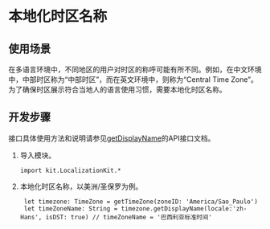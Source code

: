 # 本地化时区名称

## 使用场景

在多语言环境中，不同地区的用户对时区的称呼可能有所不同。例如，在中文环境中，中部时区称为“中部时区”，而在英文环境中，则称为“Central Time Zone”。为了确保时区展示符合当地人的语言使用习惯，需要本地化时区名称。

## 开发步骤

接口具体使用方法和说明请参见[getDisplayName](../../../API_Reference/source_zh_cn/LocalizationKit/cj-apis-i18n.md#func-getdisplaynamestring)的API接口文档。

1. 导入模块。

   <!-- compile -->

   ```cangjie
   import kit.LocalizationKit.*
   ```

2. 本地化时区名称，以美洲/圣保罗为例。

   <!-- compile -->

   ```cangjie
    let timezone: TimeZone = getTimeZone(zoneID: 'America/Sao_Paulo')
    let timeZoneName: String = timezone.getDisplayName(locale:'zh-Hans', isDST: true) // timeZoneName = '巴西利亚标准时间'
   ```
